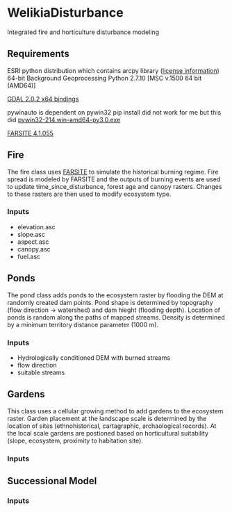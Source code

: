 # WelikiaDisturbance
Integrated fire and horticulture disturbance modeling
## Requirements ##

ESRI python distribution which contains arcpy library ([license information](https://docs.google.com/document/d/1Mene0tUbbVP063KYKkhCV-sOWz3elkcMEq0bak3vxtE/edit#))
64-bit Background Geoprocessing Python 2.7.10 [MSC v.1500 64 bit (AMD64)]


[GDAL 2.0.2 x64 bindings](http://www.lfd.uci.edu/~gohlke/pythonlibs/#gdal)

pywinauto is dependent on pywin32 pip install did not work for me but this did
[pywin32-214.win-amd64-py3.0.exe](https://sourceforge.net/projects/pywin32/files/pywin32/Build%20214/)

[FARSITE 4.1.055](http://www.firelab.org/document/farsite-software)



## Fire ##
The fire class uses [FARSITE]() to simulate the historical burning regime. Fire spread is modeled by FARSITE and the outputs of burning events are used to update time_since_disturbance, forest age and canopy rasters. Changes to these rasters are then used to modify ecosystem type.

### Inputs ###
 - elevation.asc
 - slope.asc
 - aspect.asc
 - canopy.asc
 - fuel.asc

## Ponds 
The pond class adds ponds to the ecosystem raster by flooding the DEM at randomly created dam points. Pond shape is determined by topography (flow direction -> watershed) and dam hieght (flooding depth). Location of ponds is random along the paths of mapped streams. Density is determined by a minimum territory distance parameter (1000 m).  

### Inputs
 - Hydrologically conditioned DEM with burned streams
 - flow direction
 - suitable streams
 
## Gardens
This class uses a cellular growing method to add gardens to the ecosystem raster. Garden placement at the landscape scale is determined by the location of sites (ethnohistorical, cartagraphic, archaological records). At the local scale gardens are postioned based on horticultural suitability (slope, ecosystem, proximity to habitation site).

### Inputs

## Successional Model ##
### Inputs ###
